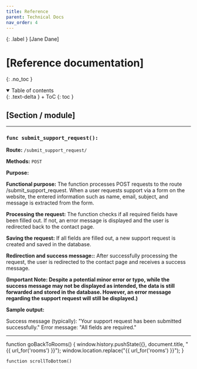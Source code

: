 ```yaml
---
title: Reference
parent: Technical Docs
nav_order: 4
---
```


{: .label }
[Jane Dane]

# [Reference documentation]
{: .no_toc }


<details open markdown="block">
{: .text-delta }
<summary>Table of contents</summary>
+ ToC
{: toc }
</details>

## [Section / module]
-------------------------------------------------------------------------------------------------------------
### `func submit_support_request():`

**Route:** `/submit_support_request/`

**Methods:** `POST`

**Purpose:** 

**Functional purpose:** The function processes POST requests to the route /submit_support_request. When a user requests support via a form on the website, the entered information such as name, email, subject, and message is extracted from the form.

**Processing the request:** The function checks if all required fields have been filled out. If not, an error message is displayed and the user is redirected back to the contact page.

**Saving the request:** If all fields are filled out, a new support request is created and saved in the database.

**Redirection and success message::** After successfully processing the request, the user is redirected to the contact page and receives a success message. 

**(Important Note: Despite a potential minor error or typo, while the success message may not be displayed as intended, the data is still forwarded and stored in the database. However, an error message regarding the support request will still be displayed.)**
                                      

**Sample output:**

Success message (typically): "Your support request has been submitted successfully."
Error message: "All fields are required."

-------------------------------------------------------------------------------------------------------------

function goBackToRooms() {
      window.history.pushState({}, document.title, "{{ url_for('rooms') }}");
      window.location.replace("{{ url_for('rooms') }}");
    }

    function scrollToBottom()